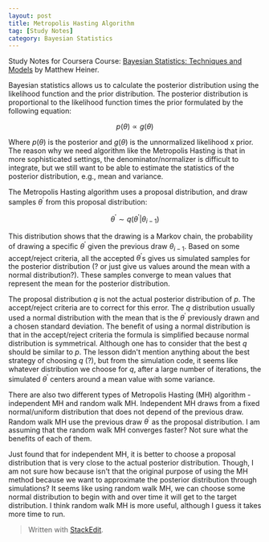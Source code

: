 ```yaml
---
layout: post
title: Metropolis Hasting Algorithm
tag: [Study Notes]
category: Bayesian Statistics
---
```


Study Notes for Coursera Course: [Bayesian Statistics: Techniques and Models](https://www.coursera.org/learn/mcmc-bayesian-statistics/) by Matthew Heiner.

Bayesian statistics allows us to calculate the posterior distribution using the likelihood function and the prior distribution. The posterior distribution is proportional to the likelihood function times the prior formulated by the following equation:

$$p(\theta) \propto g(\theta)$$ 

Where $p(\theta)$ is the posterior and $g(\theta)$ is the unnormalized likelihood x prior. The reason why we need algorithm like the Metropolis Hasting is that in more sophisticated settings, the denominator/normalizer is difficult to integrate, but we still want to be able to estimate the statistics of the posterior distribution, e.g., mean and variance.

The Metropolis Hasting algorithm uses a proposal distribution, and draw samples $\theta^\prime$ from this proposal distribution: 

$$\theta^\prime \sim q(\theta^\prime|\theta_{i-1})$$ 

This distribution shows that the drawing is a Markov chain, the probability of drawing a specific $\theta^\prime$ given the previous draw $\theta_{i-1}$. Based on some accept/reject criteria, all the accepted $\theta^\prime$s gives us simulated samples for the posterior distribution (? or just give us values around the mean with a normal distribution?). These samples converge to mean values that represent the mean for the posterior distribution.

The proposal distribution $q$ is not the actual posterior distribution of $p$. The accept/reject criteria are to correct for this error. The $q$ distribution usually used a normal distribution with the mean that is the $\theta^\prime$ previously drawn and a chosen standard deviation. The benefit of using a normal distribution is that in the accept/reject criteria the formula is simplified because normal distribution is symmetrical. Although one has to consider that the best $q$ should be similar to $p$. The lesson didn't mention anything about the best strategy of choosing $q$ (?), but from the simulation code, it seems like whatever distribution we choose for $q$, after a large number of iterations, the simulated $\theta^\prime$ centers around a mean value with some variance.

There are also two different types of Metropolis Hasting (MH) algorithm - independent MH and random walk MH. Independent MH draws from a fixed normal/uniform distribution that does not depend of the previous draw. Random walk MH use the previous draw $\theta^\prime$ as the proposal distribution. I am assuming that the random walk MH converges faster? Not sure what the benefits of each of them.

Just found that for independent MH, it is better to choose a proposal distribution that is very close to the actual posterior distribution. Though, I am not sure how because isn't that the original purpose of using the MH method because we want to approximate the posterior distribution through simulations? It seems like using random walk MH, we can choose some normal distribution to begin with and over time it will get to the target distribution. I think random walk MH  is more useful, although I guess it takes more time to run. 


> Written with [StackEdit](https://stackedit.io/).
<!--stackedit_data:
eyJoaXN0b3J5IjpbLTkyNTYyNzE0LC0xMzAzODE1MjczLC0zOD
Y3NTMzOTEsMTA3MjU0Mjg5LDEwODAyMjczMTAsLTIwNjc1OTY4
NjgsLTk5NTUxMDk2OCwtMTk2OTU4MDg1OCw5OTgyMTY1NTUsLT
E4NjQ5NzQ3OTYsLTE4NjQ5NzQ3OTYsLTI1MzA2NzgwMl19
-->